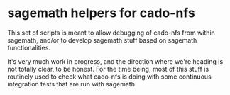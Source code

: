 
sagemath helpers for cado-nfs
=

This set of scripts is meant to allow debugging of cado-nfs from within
sagemath, and/or to develop sagemath stuff based on sagemath
functionalities.

It's very much work in progress, and the direction where we're heading is
not totally clear, to be honest. For the time being, most of this stuff
is routinely used to check what cado-nfs is doing with some continuous
integration tests that are run with sagemath.
